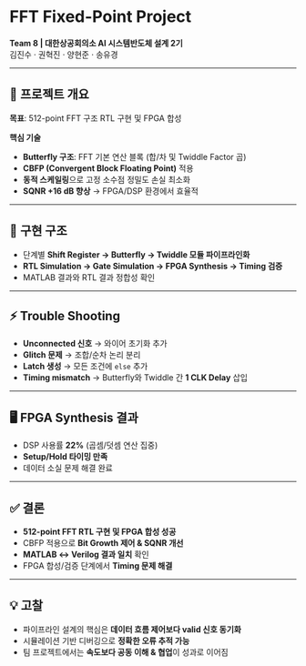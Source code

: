 # FFT Fixed-Point Project  
**Team 8 | 대한상공회의소 AI 시스템반도체 설계 2기**  
김진수 · 권혁진 · 양현준 · 송유경  

---

## 📌 프로젝트 개요  
**목표**: 512-point FFT 구조 RTL 구현 및 FPGA 합성  

**핵심 기술**  
- **Butterfly 구조**: FFT 기본 연산 블록 (합/차 및 Twiddle Factor 곱)  
- **CBFP (Convergent Block Floating Point)** 적용  
- **동적 스케일링**으로 고정 소수점 정밀도 손실 최소화  
- **SQNR +16 dB 향상** → FPGA/DSP 환경에서 효율적  

---

## 🔧 구현 구조  
- 단계별 **Shift Register → Butterfly → Twiddle 모듈 파이프라인화**  
- **RTL Simulation → Gate Simulation → FPGA Synthesis → Timing 검증**  
- MATLAB 결과와 RTL 결과 정합성 확인  

---

## ⚡ Trouble Shooting  
- **Unconnected 신호** → 와이어 초기화 추가  
- **Glitch 문제** → 조합/순차 논리 분리  
- **Latch 생성** → 모든 조건에 `else` 추가  
- **Timing mismatch** → Butterfly와 Twiddle 간 **1 CLK Delay** 삽입  

---

## 🖥️ FPGA Synthesis 결과  
- DSP 사용률 **22%** (곱셈/덧셈 연산 집중)  
- **Setup/Hold 타이밍 만족**  
- 데이터 소실 문제 해결 완료  

---

## ✅ 결론  
- **512-point FFT RTL 구현 및 FPGA 합성 성공**  
- CBFP 적용으로 **Bit Growth 제어 & SQNR 개선**  
- **MATLAB ↔ Verilog 결과 일치** 확인  
- FPGA 합성/검증 단계에서 **Timing 문제 해결**  

---

## 💡 고찰  
- 파이프라인 설계의 핵심은 **데이터 흐름 제어보다 valid 신호 동기화**  
- 시뮬레이션 기반 디버깅으로 **정확한 오류 추적 가능**  
- 팀 프로젝트에서는 **속도보다 공동 이해 & 협업**이 성과로 이어짐  
